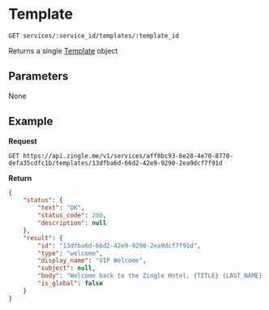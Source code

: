 # Template

    GET services/:service_id/templates/:template_id
    
Returns a single [Template][] object

## Parameters
None

## Example
**Request**

    GET https://api.zingle.me/v1/services/aff8bc93-6e28-4e70-8770-defa35cdfc1b/templates/13dfba6d-66d2-42e9-9290-2ea9dcf7f91d

**Return**
``` json
{
    "status": {
        "text": "OK",
        "status_code": 200,
        "description": null
    },
    "result": {
        "id": "13dfba6d-66d2-42e9-9290-2ea9dcf7f91d",
        "type": "welcome",
        "display_name": "VIP Welcome",
        "subject": null,
        "body": "Welcome back to the Zingle Hotel, {TITLE} {LAST_NAME}. We are very excited to have you back. Let us know if you need anything during your stay.",
        "is_global": false
    }
}
```

[Template]: README.md
